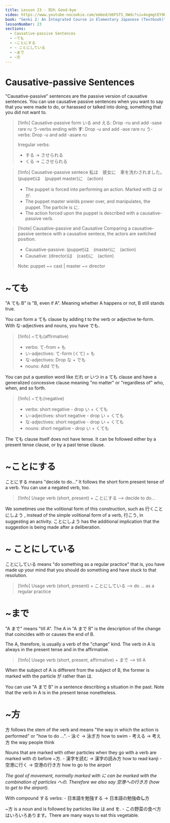 ```yaml
---
title: Lesson 23 - 別れ Good-bye
video: https://www.youtube-nocookie.com/embed/U6FSf5_XWdc?si=4xgmgtEY9RxkiuiY
book: "Genki 2: An Integrated Course in Elementary Japanese (Textbook)"
lessonNumber: 23
sections:
  - Causative-passive Sentences
  - ~ても
  - ~ことにする
  - ~ ことにしている
  - ~まで
  - ~方
---
```


# Causative-passive Sentences

"Causative-passive" sentences are the passive version of causative sentences. You can use causative passive sentences when you want to say that you were made to do, or harassed or talked into doing, something that you did not want to.

> [!info] Causative-passive form
> いる and える: Drop -ru and add -sase rare ru
> う-verbs ending with **す**: Drop -u and add -ase rare ru
> う-verbs: Drop -u and add -asare ru
>
> Irregular verbs:
>
> - する -> させられる
> - くる -> こさせられる

> [!info] Causative-passive sentece
> 私は　彼女に　車を洗わされました。
> (puppet)は　(puppet master)に　(action)
>
> - The puppet is forced into performing an action. Marked with は or が.
> - The puppet master wields power over, and manipulates, the puppet. The particle is に.
> - The action forced upon the puppet is described with a causative-passive verb.

> [!note] Causative-passive and Causative
> Comparing a causative-passive sentece with a causative sentece, the actors are switched position.
>
> - Causative-passive: (puppet)は　(master)に　(action)
> - Causative: (director)は　(cast)に　(action)
>
> Note: puppet ~= cast | master ~= director

# ~ても

"A ても B" is "B, even if A". Meaning whether A happens or not, B still stands true.

You can form a ても clause by adding t to the verb or adjective te-form. With な-adjectives and nouns, you have でも.

> [!info] ~ても(affirmative)
>
> - verbs: て-from + も
> - い-adjectives: て-form (くて) + も
> - な-adjectives: Drop な + でも
> - nouns: Add でも

You can put a question word like だれ or いつ in a ても clause and have a generalized concessive clause meaning "no matter" or "regardless of" who, when, and so forth.

> [!info] ~ても(negative)
>
> - verbs: short negative - drop い + くても
> - い-adjectives: short negative - drop い + くても
> - な-adjectives: short negative - drop い + くても
> - nouns: short negative - drop い + くても

The ても clause itself does not have tense. It can be followed either by a present tense clause, or by a past tense clause.

# ~ことにする

ことにする means "decide to do..." It follows the short form present tense of a verb. You can use a negated verb, too.

> [!info] Usage
> verb (short, present) + ことにする --> decide to do...

We sometimes use the volitional form of this construction, such as 行くことにしよう , instead of the simple volitional form of a verb, 行こう, in suggesting an activity. ことにしよう has the additional implication that the suggestion is being made after a deliberation.

# ~ ことにしている

ことにしている means "do something as a regular practice" that is, you have made up your mind that you should do something and have stuck to that resolution.

> [!info] Usage
> verb (short, present) + ことにしている --> do ... as a regular practice

# ~まで

"A まで" means "till A". The A in "A まで B" is the description of the change that coincides with or causes the end of B.

The A, therefore, is usually a verb of the "change" kind. The verb in A is always in the present tense and in the affirmative.

> [!info] Usage
> verb (short, present, affirmative) + まで --> till A

When the subject of A is different from the subject of B, the former is marked with the particle が rather than は.

You can use "A まで B" in a sentence describing a situation in the past. Note that the verb in A is in the present tense nonetheless.

# ~方

方 follows the stem of the verb and means "the way in which the action is performed" or "how to do ...". - 泳ぐ -> 泳ぎ方 how to swim - 考える -> 考え方 the way people think

Nouns that are marked with other particles when they go with a verb are marked with の before
~方. - 漢字を読む -> 漢字の読み方 how to read kanji - 空港に行く -> 空港の行き方 how to go to the airport

_The goal of movement, normally marked with に can be marked with the combination of particles への. Therefore we also say 空港への行き方 (how to get to the airport)._

With compound する verbs: - 日本語を勉強する -> 日本語の勉強**のし**方

~方 is a noun and is followed by particles like は and を. - この野菜の食べ方はいろいろあります。There are many ways to eat this vegetable.
